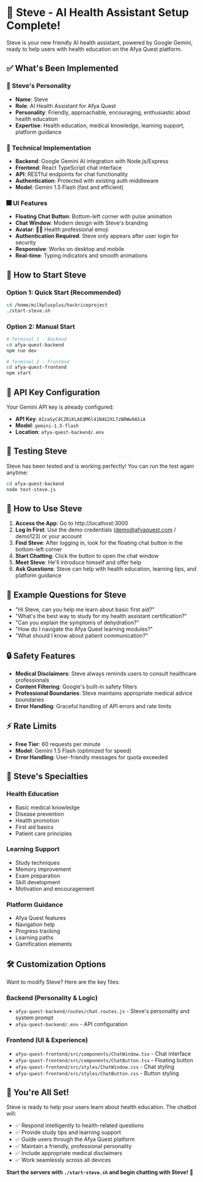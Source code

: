 # 🎉 Steve - AI Health Assistant Setup Complete!

Steve is your new friendly AI health assistant, powered by Google Gemini, ready to help users with health education on the Afya Quest platform.

## ✅ What's Been Implemented

### 🤖 Steve's Personality
- **Name**: Steve
- **Role**: AI Health Assistant for Afya Quest
- **Personality**: Friendly, approachable, encouraging, enthusiastic about health education
- **Expertise**: Health education, medical knowledge, learning support, platform guidance

### 🔧 Technical Implementation
- **Backend**: Google Gemini AI integration with Node.js/Express
- **Frontend**: React TypeScript chat interface
- **API**: RESTful endpoints for chat functionality
- **Authentication**: Protected with existing auth middleware
- **Model**: Gemini 1.5 Flash (fast and efficient)

### 🎆 UI Features
- **Floating Chat Button**: Bottom-left corner with pulse animation
- **Chat Window**: Modern design with Steve's branding
- **Avatar**: 👨‍⚕️ Health professional emoji
- **Authentication Required**: Steve only appears after user login for security
- **Responsive**: Works on desktop and mobile
- **Real-time**: Typing indicators and smooth animations

## 🚀 How to Start Steve

### Option 1: Quick Start (Recommended)
```bash
cd /home/milkplusplus/hackriceproject
./start-steve.sh
```

### Option 2: Manual Start
```bash
# Terminal 1 - Backend
cd afya-quest-backend
npm run dev

# Terminal 2 - Frontend  
cd afya-quest-frontend
npm start
```

## 🔑 API Key Configuration

Your Gemini API key is already configured:
- **API Key**: `AIzaSyC4CZRiKLAEQM6l41N4G2XL7zNRWw9A5iA`
- **Model**: `gemini-1.5-flash`
- **Location**: `afya-quest-backend/.env`

## 🧪 Testing Steve

Steve has been tested and is working perfectly! You can run the test again anytime:
```bash
cd afya-quest-backend
node test-steve.js
```

## 💬 How to Use Steve

1. **Access the App**: Go to http://localhost:3000
2. **Log In First**: Use the demo credentials (demo@afyaquest.com / demo123) or your account
3. **Find Steve**: After logging in, look for the floating chat button in the bottom-left corner
4. **Start Chatting**: Click the button to open the chat window
5. **Meet Steve**: He'll introduce himself and offer help
6. **Ask Questions**: Steve can help with health education, learning tips, and platform guidance

## 📝 Example Questions for Steve

- "Hi Steve, can you help me learn about basic first aid?"
- "What's the best way to study for my health assistant certification?"
- "Can you explain the symptoms of dehydration?"
- "How do I navigate the Afya Quest learning modules?"
- "What should I know about patient communication?"

## 🔒 Safety Features

- **Medical Disclaimers**: Steve always reminds users to consult healthcare professionals
- **Content Filtering**: Google's built-in safety filters
- **Professional Boundaries**: Steve maintains appropriate medical advice boundaries
- **Error Handling**: Graceful handling of API errors and rate limits

## ⚡ Rate Limits

- **Free Tier**: 60 requests per minute
- **Model**: Gemini 1.5 Flash (optimized for speed)
- **Error Handling**: User-friendly messages for quota exceeded

## 🎯 Steve's Specialties

### Health Education
- Basic medical knowledge
- Disease prevention
- Health promotion
- First aid basics
- Patient care principles

### Learning Support  
- Study techniques
- Memory improvement
- Exam preparation
- Skill development
- Motivation and encouragement

### Platform Guidance
- Afya Quest features
- Navigation help
- Progress tracking
- Learning paths
- Gamification elements

## 🛠️ Customization Options

Want to modify Steve? Here are the key files:

### Backend (Personality & Logic)
- `afya-quest-backend/routes/chat.routes.js` - Steve's personality and system prompt
- `afya-quest-backend/.env` - API configuration

### Frontend (UI & Experience)  
- `afya-quest-frontend/src/components/ChatWindow.tsx` - Chat interface
- `afya-quest-frontend/src/components/ChatButton.tsx` - Floating button
- `afya-quest-frontend/src/styles/ChatWindow.css` - Chat styling
- `afya-quest-frontend/src/styles/ChatButton.css` - Button styling

## 🎉 You're All Set!

Steve is ready to help your users learn about health education. The chatbot will:

- ✅ Respond intelligently to health-related questions
- ✅ Provide study tips and learning support  
- ✅ Guide users through the Afya Quest platform
- ✅ Maintain a friendly, professional personality
- ✅ Include appropriate medical disclaimers
- ✅ Work seamlessly across all devices

**Start the servers with `./start-steve.sh` and begin chatting with Steve!** 🚀
